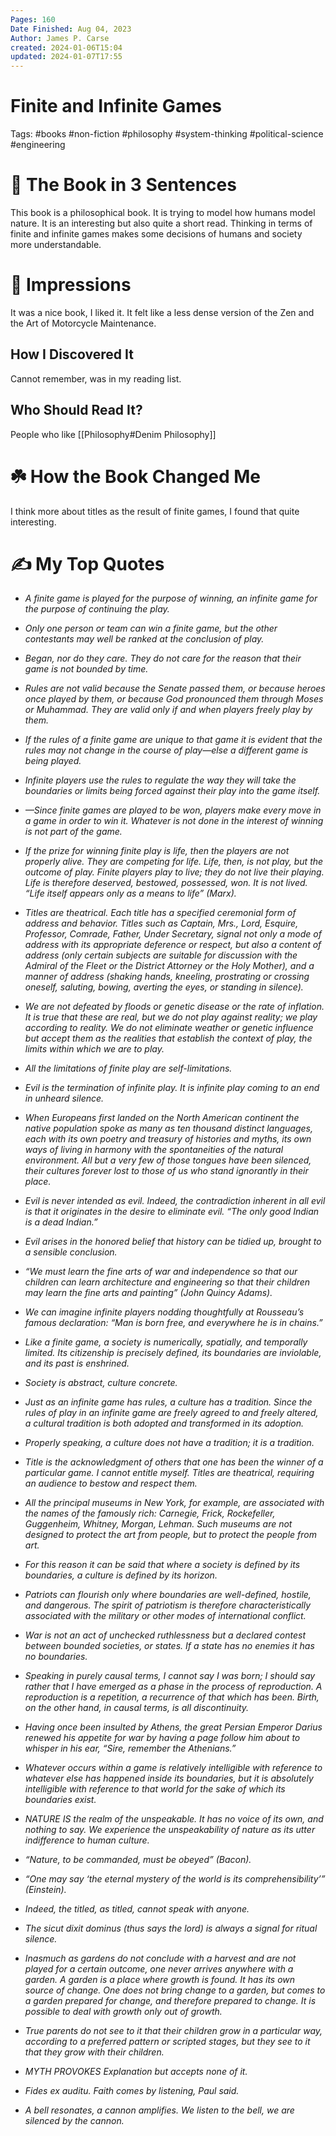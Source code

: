 ```yaml
---
Pages: 160
Date Finished: Aug 04, 2023
Author: James P. Carse
created: 2024-01-06T15:04
updated: 2024-01-07T17:55
---
```

# Finite and Infinite Games

Tags: #books #non-fiction #philosophy #system-thinking #political-science #engineering  

# 🚀 The Book in 3 Sentences
This book is a philosophical book. It is trying to model how humans model nature. It is an interesting but also quite a short read. Thinking in terms of finite and infinite games makes some decisions of humans and society more understandable.

# 🎨 Impressions
It was a nice book, I liked it. It felt like a less dense version of the Zen and the Art of Motorcycle Maintenance. 

## How I Discovered It

Cannot remember, was in my reading list. 
## Who Should Read It?

People who like [[Philosophy#Denim Philosophy]]
# ☘️ How the Book Changed Me
I think more about titles as the result of finite games, I found that quite interesting. 

# ✍️ My Top  Quotes

- *A finite game is played for the purpose of winning, an infinite game for the purpose of continuing the play.* 
 
- *Only one person or team can win a finite game, but the other contestants may well be ranked at the conclusion of play.* 
 
- *Began, nor do they care. They do not care for the reason that their game is not bounded by time.* 
 
- *Rules are not valid because the Senate passed them, or because heroes once played by them, or because God pronounced them through Moses or Muhammad. They are valid only if and when players freely play by them.* 
 
- *If the rules of a finite game are unique to that game it is evident that the rules may not change in the course of play—else a different game is being played.* 
 
- *Infinite players use the rules to regulate the way they will take the boundaries or limits being forced against their play into the game itself.* 
 
- *—Since finite games are played to be won, players make every move in a game in order to win it. Whatever is not done in the interest of winning is not part of the game.* 
 
- *If the prize for winning finite play is life, then the players are not properly alive. They are competing for life. Life, then, is not play, but the outcome of play. Finite players play to live; they do not live their playing. Life is therefore deserved, bestowed, possessed, won. It is not lived. “Life itself appears only as a means to life” (Marx).* 
 
- *Titles are theatrical. Each title has a specified ceremonial form of address and behavior. Titles such as Captain, Mrs., Lord, Esquire, Professor, Comrade, Father, Under Secretary, signal not only a mode of address with its appropriate deference or respect, but also a content of address (only certain subjects are suitable for discussion with the Admiral of the Fleet or the District Attorney or the Holy Mother), and a manner of address (shaking hands, kneeling, prostrating or crossing oneself, saluting, bowing, averting the eyes, or standing in silence).* 
 
- *We are not defeated by floods or genetic disease or the rate of inflation. It is true that these are real, but we do not play against reality; we play according to reality. We do not eliminate weather or genetic influence but accept them as the realities that establish the context of play, the limits within which we are to play.* 
 
- *All the limitations of finite play are self-limitations.* 
 
- *Evil is the termination of infinite play. It is infinite play coming to an end in unheard silence.* 
 
- *When Europeans first landed on the North American continent the native population spoke as many as ten thousand distinct languages, each with its own poetry and treasury of histories and myths, its own ways of living in harmony with the spontaneities of the natural environment. All but a very few of those tongues have been silenced, their cultures forever lost to those of us who stand ignorantly in their place.* 
 
- *Evil is never intended as evil. Indeed, the contradiction inherent in all evil is that it originates in the desire to eliminate evil. “The only good Indian is a dead Indian.”* 
 
- *Evil arises in the honored belief that history can be tidied up, brought to a sensible conclusion.* 
 
- *“We must learn the fine arts of war and independence so that our children can learn architecture and engineering so that their children may learn the fine arts and painting” (John Quincy Adams).* 
 
- *We can imagine infinite players nodding thoughtfully at Rousseau’s famous declaration: “Man is born free, and everywhere he is in chains.”* 
 
- *Like a finite game, a society is numerically, spatially, and temporally limited. Its citizenship is precisely defined, its boundaries are inviolable, and its past is enshrined.* 
 
- *Society is abstract, culture concrete.* 
 
- *Just as an infinite game has rules, a culture has a tradition. Since the rules of play in an infinite game are freely agreed to and freely altered, a cultural tradition is both adopted and transformed in its adoption.* 
 
- *Properly speaking, a culture does not have a tradition; it is a tradition.* 
 
- *Title is the acknowledgment of others that one has been the winner of a particular game. I cannot entitle myself. Titles are theatrical, requiring an audience to bestow and respect them.* 
 
- *All the principal museums in New York, for example, are associated with the names of the famously rich: Carnegie, Frick, Rockefeller, Guggenheim, Whitney, Morgan, Lehman. Such museums are not designed to protect the art from people, but to protect the people from art.* 
 
- *For this reason it can be said that where a society is defined by its boundaries, a culture is defined by its horizon.* 
 
- *Patriots can flourish only where boundaries are well-defined, hostile, and dangerous. The spirit of patriotism is therefore characteristically associated with the military or other modes of international conflict.* 
 
- *War is not an act of unchecked ruthlessness but a declared contest between bounded societies, or states. If a state has no enemies it has no boundaries.* 
 
- *Speaking in purely causal terms, I cannot say I was born; I should say rather that I have emerged as a phase in the process of reproduction. A reproduction is a repetition, a recurrence of that which has been. Birth, on the other hand, in causal terms, is all discontinuity.* 
 
- *Having once been insulted by Athens, the great Persian Emperor Darius renewed his appetite for war by having a page follow him about to whisper in his ear, “Sire, remember the Athenians.”* 
 
- *Whatever occurs within a game is relatively intelligible with reference to whatever else has happened inside its boundaries, but it is absolutely intelligible with reference to that world for the sake of which its boundaries exist.* 
 
- *NATURE IS the realm of the unspeakable. It has no voice of its own, and nothing to say. We experience the unspeakability of nature as its utter indifference to human culture.* 
 
- *“Nature, to be commanded, must be obeyed” (Bacon).* 
 
- *“One may say ‘the eternal mystery of the world is its comprehensibility’” (Einstein).* 
 
- *Indeed, the titled, as titled, cannot speak with anyone.* 
 
- *The sicut dixit dominus (thus says the lord) is always a signal for ritual silence.* 
 
- *Inasmuch as gardens do not conclude with a harvest and are not played for a certain outcome, one never arrives anywhere with a garden. A garden is a place where growth is found. It has its own source of change. One does not bring change to a garden, but comes to a garden prepared for change, and therefore prepared to change. It is possible to deal with growth only out of growth.* 
 
- *True parents do not see to it that their children grow in a particular way, according to a preferred pattern or scripted stages, but they see to it that they grow with their children.* 
  
- *MYTH PROVOKES Explanation but accepts none of it.* 
 
- *Fides ex auditu. Faith comes by listening, Paul said.* 
 
- *A bell resonates, a cannon amplifies. We listen to the bell, we are silenced by the cannon.* 
 
